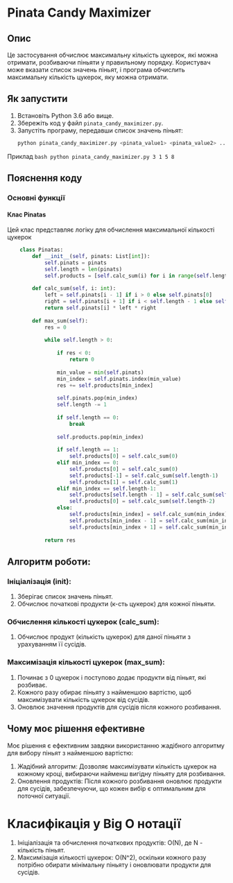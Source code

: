 # Pinata Candy Maximizer

## Опис
Це застосування обчислює максимальну кількість цукерок, які можна отримати, розбиваючи піньяти у правильному порядку. Користувач може вказати список значень піньят, і програма обчислить максимальну кількість цукерок, яку можна отримати.

## Як запустити
1. Встановіть Python 3.6 або вище.
2. Збережіть код у файл `pinata_candy_maximizer.py`.
3. Запустіть програму, передавши список значень піньят:
   ```bash
   python pinata_candy_maximizer.py <pinata_value1> <pinata_value2> ... <pinata_valueN>
    ```
Приклад 
    ```bash
    python pinata_candy_maximizer.py 3 1 5 8
    ```
## Пояснення коду
### Основні функції
#### Клас Pinatas
Цей клас представляє логіку для обчислення максимальної кількості цукерок
    
```python
    class Pinatas:
        def __init__(self, pinats: List[int]):
            self.pinats = pinats
            self.length = len(pinats)
            self.products = [self.calc_sum(i) for i in range(self.length)]
    
        def calc_sum(self, i: int):
            left = self.pinats[i - 1] if i > 0 else self.pinats[0]
            right = self.pinats[i + 1] if i < self.length - 1 else self.pinats[0]
            return self.pinats[i] * left * right
    
        def max_sum(self):
            res = 0
    
            while self.length > 0:
    
                if res < 0:
                    return 0
    
                min_value = min(self.pinats)
                min_index = self.pinats.index(min_value)
                res += self.products[min_index]
    
                self.pinats.pop(min_index)
                self.length -= 1
    
                if self.length == 0:
                    break
    
                self.products.pop(min_index)
    
                if self.length == 1:
                    self.products[0] = self.calc_sum(0)
                elif min_index == 0:
                    self.products[0] = self.calc_sum(0)
                    self.products[-1] = self.calc_sum(self.length-1)
                    self.products[1] = self.calc_sum(1)
                elif min_index == self.length-1:
                    self.products[self.length - 1] = self.calc_sum(self.length - 1)
                    self.products[0] = self.calc_sum(self.length-2)
                else:
                    self.products[min_index] = self.calc_sum(min_index)
                    self.products[min_index - 1] = self.calc_sum(min_index - 1)
                    self.products[min_index + 1] = self.calc_sum(min_index + 1)
    
            return res
```

## Алгоритм роботи:

### Ініціалізація (__init__):
1. Зберігає список значень піньят.
2. Обчислює початкові продукти (к-сть цукерок) для кожної піньяти.
### Обчислення кількості цукерок (calc_sum):
1. Обчислює продукт (кількість цукерок) для даної піньяти з урахуванням її сусідів.
### Максимізація кількості цукерок (max_sum):
1. Починає з 0 цукерок і поступово додає продукти від піньят, які розбиває.
2. Кожного разу обирає піньяту з найменшою вартістю, щоб максимізувати кількість цукерок від сусідів. 
3. Оновлює значення продуктів для сусідів після кожного розбивання.

## Чому моє рішення ефективне
Моє рішення є ефективним завдяки використанню жадібного алгоритму для вибору піньят з найменшою вартістю:

1. Жадібний алгоритм: Дозволяє максимізувати кількість цукерок на кожному кроці, вибираючи найменш вигідну піньяту для розбивання.
2. Оновлення продуктів: Після кожного розбивання оновлює продукти для сусідів, забезпечуючи, що кожен вибір є оптимальним для поточної ситуації.
# Класифікація у Big O нотації
1. Ініціалізація та обчислення початкових продуктів: O(N), де N - кількість піньят.
2. Максимізація кількості цукерок: O(N^2), оскільки кожного разу потрібно обирати мінімальну піньяту і оновлювати продукти для сусідів.